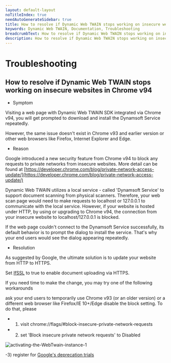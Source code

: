```yaml
---
layout: default-layout
noTitleIndex: true
needAutoGenerateSidebar: true
title: How to resolve if Dynamic Web TWAIN stops working on insecure websites in Chrome v94
keywords: Dynamic Web TWAIN, Documentation, Troubleshooting
breadcrumbText: How to resolve if Dynamic Web TWAIN stops working on insecure websites in Chrome v94
description: How to resolve if Dynamic Web TWAIN stops working on insecure websites in Chrome v94
---
```


# Troubleshooting

## How to resolve if Dynamic Web TWAIN stops working on insecure websites in Chrome v94

- Symptom

Visiting a web page with Dynamic Web TWAIN SDK integrated via Chrome v94, you will get prompted to download and install the Dynamsoft Service repeatedly.

However, the same issue doesn't exist in Chrome v93 and earlier version or other web browsers like Firefox, Internet Explorer and Edge.

- Reason

Google introduced a new security feature from Chrome v94 to block any requests to private networks from insecure websites. More detail can be found at [https://developer.chrome.com/blog/private-network-access-update/](https://developer.chrome.com/blog/private-network-access-update/)


Dynamic Web TWAIN utilizes a local service - called 'Dynamsoft Service' to support document scanning from physical scanners. Therefore, your web scan page would need to make requests to localhost or 127.0.0.1 to communicate with the local service. However, if your website is hosted under HTTP, by using or upgrading to Chrome v94, the connection from your insecure website to localhost/127.0.0.1 is blocked.

If the web page couldn't connect to the Dynamsoft Service successfully, its default behavior is to prompt the dialog to install the service. That's why your end users would see the dialog appearing repeatedly.

- Resolution

As suggested by Google, the ultimate solution is to update your website from HTTP to HTTPS.

Set [IfSSL](https://www.dynamsoft.com/web-twain/docs/info/api/WebTwain_IO.html?ver=latest#ifssl) to true to enable document uploading via HTTPS.

If you need time to make the change, you may try one of the following workarounds

ask your end users to temporarily use Chrome v93 (or an older version) or a different web browser like Firefox/IE 10+/Edge
disable the block setting. To do that, please

- 1) visit chrome://flags/#block-insecure-private-network-requests
- 2) set 'Block insecure private network requests' to Disabled

![activating-the-WebTwain-instance-1]({{site.assets}}imgs/block-insecure-private-network-request.png)

-3) register for [Google's deprecation trials](https://developer.chrome.com/blog/origin-trials/#deprecation-trials)